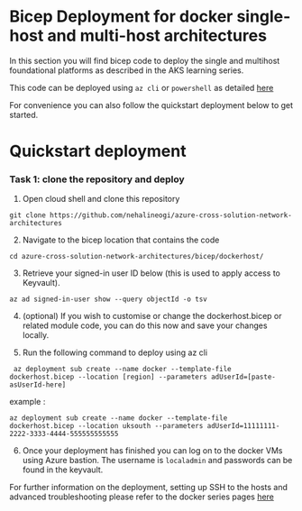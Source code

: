 # Bicep Deployment for docker single-host and multi-host architectures

In this section you will find bicep code to deploy the single and multihost foundational platforms as described in the AKS learning series.

This code can be deployed using `az cli` or `powershell` as detailed [here](https://docs.microsoft.com/en-us/azure/azure-resource-manager/bicep/deploy-cli)  

For convenience you can also follow the quickstart deployment below to get started. 

# Quickstart deployment

### Task 1: clone the repository and deploy

1. Open cloud shell and clone this repository 

``` 
git clone https://github.com/nehalineogi/azure-cross-solution-network-architectures 
```

2. Navigate to the bicep location that contains the code

```
cd azure-cross-solution-network-architectures/bicep/dockerhost/
```

3. Retrieve your signed-in user ID below (this is used to apply access to Keyvault).

```
az ad signed-in-user show --query objectId -o tsv
```

4. (optional) If you wish to customise or change the dockerhost.bicep or related module code, you can do this now and save your changes locally.  


5.  Run the following command to deploy using az cli

```
 az deployment sub create --name docker --template-file dockerhost.bicep --location [region] --parameters adUserId=[paste-asUserId-here] 
 ```

 example : 

 ```
 az deployment sub create --name docker --template-file dockerhost.bicep --location uksouth --parameters adUserId=11111111-2222-3333-4444-555555555555
 ```

6. Once your deployment has finished you can log on to the docker VMs using Azure bastion. The username is `localadmin` and passwords can be found in the keyvault.


For further information on the deployment, setting up SSH to the hosts and advanced troubleshooting please refer to the docker series pages [here](../../aks/README-docker-singlehost.md)